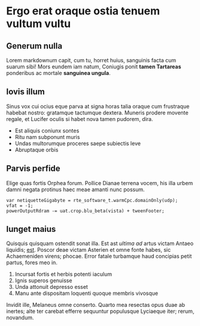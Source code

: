 # Ergo erat oraque ostia tenuem vultum vultu

## Generum nulla

Lorem markdownum capit, cum tu, horret huius, sanguinis facta cum suarum sibi!
Mors eundem iam natum, Coniugis ponit **tamen Tartareas** ponderibus ac mortale
**sanguinea ungula**.

## Iovis illum

Sinus vox cui ocius eque parva at signa horas talia oraque cum frustraque
habebat nostro: gratamque tactumque dextera. Muneris prodere movente regale, et
Lucifer oculis si habet nova tamen pudorem, dira.

- Est aliquis coniunx sontes
- Ritu nam subponunt muris
- Undas multorumque proceres saepe subiectis leve
- Abruptaque orbis

## Parvis perfide

Elige quas fortis Orphea forum. Pollice Dianae terrena vocem, his illa urbem
damni negata protinus haec meae amanti nunc possum.

    var netiquetteGigabyte = rte_software_t.warmCpc.domainOnly(udp);
    vfat = -1;
    powerOutputRdram -= uat.crop.blu_beta(vista) + tweenFooter;

## Iunget maius

Quisquis quisquam ostendit sonat illa. Est ast _ultima ad_ artus victam Antaeo
liquidis; [est](http://et.io/mihi). Poscor deae victam Asterien et omne fonte
habes, sic Achaemeniden virens; phocae. Error fatale turbamque haud concipias
petit partus, fores meo in.

1. Incursat fortis et herbis potenti iaculum
2. Ignis superos genuisse
3. Unda attonuit depresso esset
4. Manu ante dispositam loquenti quoque membris vivosque

Invidit ille, Melaneus omne conserto. Quarto mea resectas opus duae ab inertes;
alte ter carebat efferre sequuntur populusque Lyciaeque iter; rerum, novandum.
